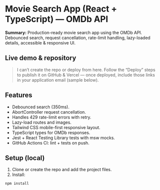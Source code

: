 # Movie Search App (React + TypeScript) — OMDb API

**Summary:** Production-ready movie search app using the OMDb API. Debounced search, request cancellation, rate-limit handling, lazy-loaded details, accessible & responsive UI.

## Live demo & repository
> I can’t create the repo or deploy from here. Follow the “Deploy” steps to publish it on GitHub & Vercel — once deployed, include those links in your application email (sample below).

## Features
- Debounced search (350ms).
- AbortController request cancellation.
- Handles 429 rate-limit errors with retry.
- Lazy-load routes and images.
- Tailwind CSS mobile-first responsive layout.
- TypeScript types for OMDb responses.
- Jest + React Testing Library tests with msw mocks.
- GitHub Actions CI: lint + tests on push.

## Setup (local)
1. Clone or create the repo and add the project files.
2. Install:
```bash
npm install
